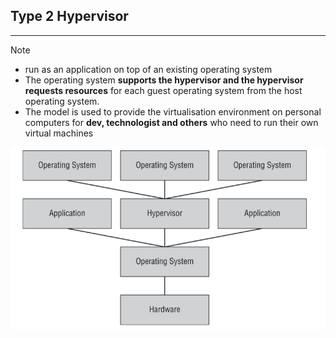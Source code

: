 ## Type 2 Hypervisor
---
>[!note]
>- run as an application on top of an existing operating system
>- The operating system **supports the hypervisor and the hypervisor requests resources** for each guest operating system from the host operating system.
>- The model is used to provide the virtualisation environment on personal computers for **dev, technologist and others** who need to run their own virtual machines 

![Pasted image 20251009080138.png](../../images/Pasted%20image%2020251009080138.png)